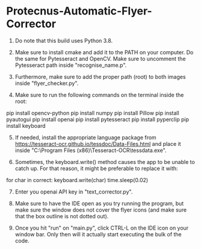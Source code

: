 # Protecnus-Automatic-Flyer-Corrector

1. Do note that this build uses Python 3.8.

2. Make sure to install cmake and add it to the PATH on your computer. Do the same for Pytesseract and OpenCV. Make sure to uncomment the Pytesseract path inside "recognise_name.p". 

3. Furthermore, make sure to add the proper path (root) to both images inside "flyer_checker.py".

4. Make sure to run the following commands on the terminal inside the root:

pip install opencv-python
pip install numpy
pip install Pillow
pip install pyautogui
pip install openai
pip install pytesseract
pip install pyperclip
pip install keyboard

5. If needed, install the appropriate language package from https://tesseract-ocr.github.io/tessdoc/Data-Files.html and place it inside "C:\Program Files (x86)\Tesseract-OCR\tessdata.exe".

6. Sometimes, the keyboard.write() method causes the app to be unable to catch up. For that reason, it might be preferable to replace it with:

for char in correct:
  keyboard.write(char)
  time.sleep(0.02)
  
7. Enter you openai API key in "text_corrector.py".

8. Make sure to have the IDE open as you try running the program, but make sure the window does not cover the flyer icons (and make sure that the box outline is not dotted out).

9. Once you hit "run" on "main.py", click CTRL-L on the IDE icon on your window bar. Only then will it actually start executing the bulk of the code.
